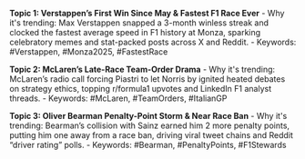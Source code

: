**Topic 1: Verstappen’s First Win Since May & Fastest F1 Race Ever** - Why it's trending: Max Verstappen snapped a 3-month winless streak and clocked the fastest average speed in F1 history at Monza, sparking celebratory memes and stat-packed posts across X and Reddit. - Keywords: #Verstappen, #Monza2025, #FastestRace

**Topic 2: McLaren’s Late-Race Team-Order Drama** - Why it's trending: McLaren’s radio call forcing Piastri to let Norris by ignited heated debates on strategy ethics, topping r/formula1 upvotes and LinkedIn F1 analyst threads. - Keywords: #McLaren, #TeamOrders, #ItalianGP

**Topic 3: Oliver Bearman Penalty-Point Storm & Near Race Ban** - Why it's trending: Bearman’s collision with Sainz earned him 2 more penalty points, putting him one away from a race ban, driving viral tweet chains and Reddit “driver rating” polls. - Keywords: #Bearman, #PenaltyPoints, #F1Stewards